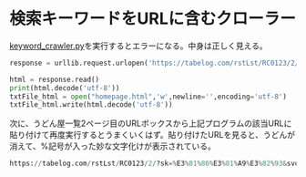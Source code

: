 # 検索キーワードをURLに含むクローラー
[keyword_crawler.py](/keyword_crawler/)を実行するとエラーになる。中身は正しく見える。
``` python
response = urllib.request.urlopen('https://tabelog.com/rstLst/RC0123/2/?sk=うどん&svd=20240213&svt=2100&svps=2/')

html = response.read()
print(html.decode('utf-8'))
txtFile_html = open("homepage.html",'w',newline='',encoding='utf-8')
txtFile_html.write(html.decode('utf-8'))
```
次に、うどん屋一覧2ページ目のURLボックスから上記プログラムの該当URLに貼り付けて再度実行するとうまくいくはず。貼り付けたURLを見ると、うどんが消えて、%記号が入った妙な文字化けが表示されている。

``` python
https://tabelog.com/rstLst/RC0123/2/?sk=%E3%81%86%E3%81%A9%E3%82%93&svd=20240213&svt=2100&svps=2
```